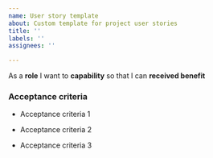 ```yaml
---
name: User story template
about: Custom template for project user stories
title: ''
labels: ''
assignees: ''

---
```


As a **role** I want to **capability** so that I can **received benefit**

### Acceptance criteria

- Acceptance criteria 1

- Acceptance criteria 2

- Acceptance criteria 3
